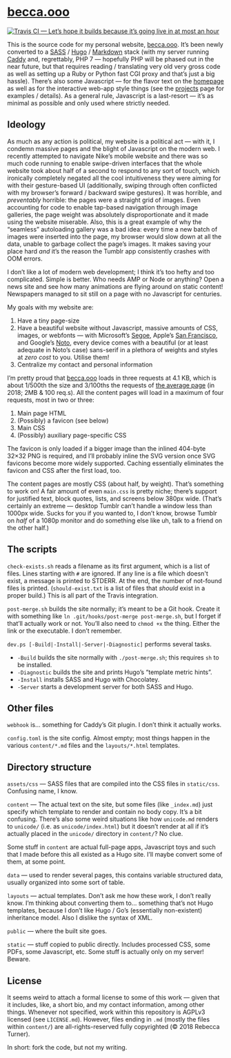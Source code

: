 # [becca.ooo]

[![Travis CI — Let’s hope it builds because it’s going live in at most an hour](https://travis-ci.org/9999years/becca.ooo.svg?branch=master)](https://travis-ci.org/9999years/becca.ooo)

This is the source code for my personal website, [becca.ooo]. It’s been newly
converted to a [SASS] / [Hugo] / [Markdown][bf] stack (with my server running
[Caddy] and, regrettably, PHP 7 — hopefully PHP will be phased out in the near
future, but that requires reading / translating very old very gross code as well
as setting up a Ruby or Python fast CGI proxy and that’s just a big hassle).
There’s also some Javascript — for the flavor text on the [homepage][becca.ooo]
as well as for the interactive web-app style things (see the [projects] page for
examples / details). As a general rule, Javascript is a last-resort — it’s as
minimal as possible and only used where strictly needed.

## Ideology

As much as any action is political, my website is a political act — with it, I
condemn massive pages and the blight of Javascript on the modern web. I recently
attempted to navigate Nike’s mobile website and there was so much code running
to enable swipe-driven interfaces that the whole website took about half of a
second to respond to any sort of touch, which ironically completely negated all
the cool intuitiveness they were aiming for with their gesture-based UI
(additionally, swiping through often conflicted with my browser’s forward /
backward swipe gestures). It was horrible, and *preventably* horrible: the pages
were a straight grid of images. Even accounting for code to enable tap-based
navigation through image galleries, the page weight was absolutely
disproportionate and it made using the website miserable. Also, this is a great
example of why the “seamless” autoloading gallery was a bad idea: every time a
new batch of images were inserted into the page, my browser would slow down at
all the data, unable to garbage collect the page’s images. It makes saving your
place hard *and* it’s the reason the Tumblr app consistently crashes with OOM
errors.

I don’t like a lot of modern web development; I think it’s too hefty and too
complicated. Simple is better. Who needs AMP or Node or anything?  Open a news
site and see how many animations are flying around on static content!
Newspapers managed to sit still on a page with no Javascript for centuries.

My goals with my website are:

1. Have a tiny page-size
2. Have a beautiful website without Javascript, massive amounts of CSS, images,
   or webfonts — with Microsoft’s [Segoe], Apple’s [San Francisco], and Google’s
   [Noto], every device comes with a beautiful (or at least adequate in Noto’s
   case) sans-serif in a plethora of weights and styles at *zero cost* to you.
   Utilise them!
3. Centralize my contact and personal information

I’m pretty proud that [becca.ooo] loads in three requests at 4.1 KB, which is
about 1/500th the size and 3/100ths the requests of [the average page] (in 2018;
2MB & 100 req.s). All the content pages will load in a maximum of four requests,
most in two or three:

1. Main page HTML
2. (Possibly) a favicon (see below)
3. Main CSS
4. (Possibly) auxiliary page-specific CSS

The favicon is only loaded if a bigger image than the inlined 404-byte 32×32 PNG
is required, and I’ll probably inline the SVG version once SVG favicons become
more widely supported. Caching essentially eliminates the favicon and CSS after
the first load, too.

The content pages are mostly CSS (about half, by weight). That’s something to
work on! A fair amount of even `main.css` is pretty niche; there’s support for
justified text, block quotes, lists, and screens below 380px wide. (That’s
certainly an extreme — desktop Tumblr can’t handle a window less than 1000px
wide. Sucks for you if you wanted to, I don’t know, browse Tumblr on *half* of a
1080p monitor and do something else like uh, talk to a friend on the other
half.)

## The scripts

`check-exists.sh` reads a filename as its first argument, which is a list of
files. Lines starting with `#` are ignored. If any line is a file which doesn't
exist, a message is printed to STDERR. At the end, the number of not-found files
is printed. (`should-exist.txt` is a list of files that *should* exist in a
proper build.) This is all part of the Travis integration.

`post-merge.sh` builds the site normally; it’s meant to be a Git hook. Create it
with something like `ln .git/hooks/post-merge post-merge.sh`, but I forget if
that’ll actually work or not. You’ll also need to `chmod +x` the thing. Either
the link or the executable. I don’t remember.

`dev.ps [-Build|-Install|-Server|-Diagnostic]` performs several tasks.

* `-Build` builds the site normally with `./post-merge.sh`; this requires `sh`
  to be installed.
* `-Diagnostic` builds the site and prints Hugo’s “template metric hints”.
* `-Install` installs SASS and Hugo with Chocolatey.
* `-Server` starts a development server for both SASS and Hugo.

## Other files

`webhook` is... something for Caddy’s Git plugin. I don’t think it actually
works.

`config.toml` is the site config. Almost empty; most things happen in the
various `content/*.md` files and the `layouts/*.html` templates.

## Directory structure

`assets/css` — SASS files that are compiled into the CSS files in `static/css`.
Confusing name, I know.

`content` — The actual text on the site, but some files (like `_index.md`) just
specify which template to render and contain no body copy. It’s a bit confusing.
There’s also some weird situations like how `unicode.md` renders to `unicode/`
(i.e. as `unicode/index.html`) but it doesn’t render at all if it’s actually
placed in the `unicode/` directory in `content/`? No clue.

Some stuff in `content` are actual full-page apps, Javascript toys and such that
I made before this all existed as a Hugo site. I’ll maybe convert some of them,
at some point.

`data` — used to render several pages, this contains variable structured data,
usually organized into some sort of table.

`layouts` — actual templates. Don’t ask me how these work, I don’t really know.
I’m thinking about converting them to... something that’s not Hugo templates,
because I don’t like Hugo / Go’s (essentially non-existent) inheritance model.
Also I dislike the syntax of XML.

`public` — where the built site goes.

`static` — stuff copied to public directly. Includes processed CSS, some PDFs,
some Javascript, etc. Some stuff is actually only on my server! Beware.

## License

It seems weird to attach a formal license to some of this work — given that it
includes, like, a short bio, and my contact information, among other things.
Whenever not specified, work within this repository is AGPLv3 licensed (see
`LICENSE.md`). However, files ending in `.md` (mostly the files within
`content/`) are all-rights-reserved fully copyrighted (© 2018 Rebecca Turner).

In short: fork the code, but not my writing.

[becca.ooo]: https://becca.ooo/
[projects]: https://becca.ooo/projects
[bf]: https://github.com/russross/blackfriday
[SASS]: http://sass-lang.com/
[Hugo]: https://github.com/gohugoio/hugo
[Caddy]: https://caddyserver.com/
[the average page]: https://www.machmetrics.com/speed-blog/average-page-load-times-websites-2018/
[Segoe]: https://en.m.wikipedia.org/wiki/Segoe
[San Francisco]: https://en.m.wikipedia.org/wiki/San_Francisco_(sans-serif_typeface)
[Noto]: https://en.m.wikipedia.org/wiki/Noto_fonts
